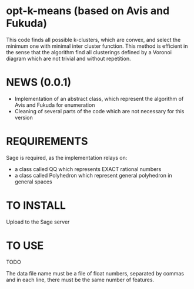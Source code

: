 opt-k-means (based on Avis and Fukuda)
======================================

This code finds all possible k-clusters, which are convex, and select
the minimum one with minimal inter cluster function. This 
method is efficient in the sense that the algorithm find all
clusterings defined by a Voronoi diagram which are not trivial and
without repetition.

NEWS (0.0.1)
============
- Implementation of an abstract class, which represent the algorithm
  of Avis and Fukuda for enumeration
- Cleaning of several parts of the code which are not necessary for
  this version

REQUIREMENTS
============
Sage is required, as the implementation relays on:
- a class called QQ which represents EXACT rational numbers
- a class called Polyhedron which represent general polyhedron in
  general spaces

TO INSTALL
==========

Upload to the Sage server

TO USE
==========
TODO

The data file name must be a file of float numbers, separated by
commas and in each line, there must be the same number of features.

